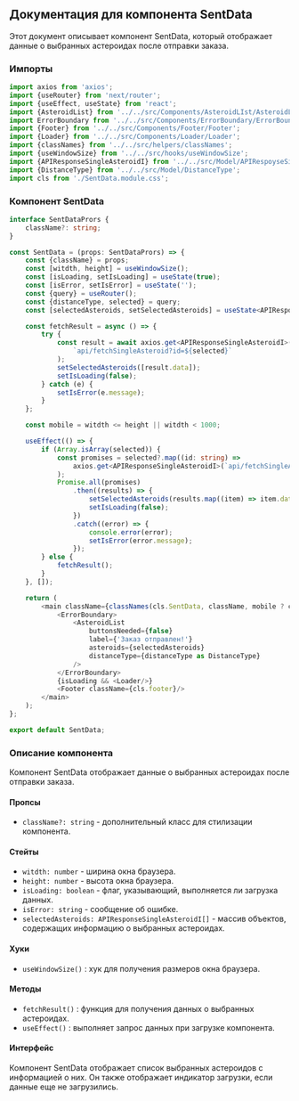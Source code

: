 ## Документация для компонента SentData

Этот документ описывает компонент SentData, который отображает данные о выбранных астероидах после отправки заказа.

### Импорты

```typescript jsx
import axios from 'axios';
import {useRouter} from 'next/router';
import {useEffect, useState} from 'react';
import {AsteroidList} from '../../src/Components/AsteroidLIst/AsteroidList';
import ErrorBoundary from '../../src/Components/ErrorBoundary/ErrorBoundary';
import {Footer} from '../../src/Components/Footer/Footer';
import {Loader} from '../../src/Components/Loader/Loader';
import {classNames} from '../../src/helpers/classNames';
import {useWindowSize} from '../../src/hooks/useWindowSize';
import {APIResponseSingleAsteroidI} from '../../src/Model/APIRespoyseSigleAsteroid';
import {DistanceType} from '../../src/Model/DistanceType';
import cls from './SentData.module.css';
```

### Компонент SentData

```typescript jsx
interface SentDataPrors {
    className?: string;
}

const SentData = (props: SentDataPrors) => {
    const {className} = props;
    const [witdth, height] = useWindowSize();
    const [isLoading, setIsLoading] = useState(true);
    const [isError, setIsError] = useState('');
    const {query} = useRouter();
    const {distanceType, selected} = query;
    const [selectedAsteroids, setSelectedAsteroids] = useState<APIResponseSingleAsteroidI[]>([]);

    const fetchResult = async () => {
        try {
            const result = await axios.get<APIResponseSingleAsteroidI>(
                `api/fetchSingleAsteroid?id=${selected}`
            );
            setSelectedAsteroids([result.data]);
            setIsLoading(false);
        } catch (e) {
            setIsError(e.message);
        }
    };

    const mobile = witdth <= height || witdth < 1000;

    useEffect(() => {
        if (Array.isArray(selected)) {
            const promises = selected?.map((id: string) =>
                axios.get<APIResponseSingleAsteroidI>(`api/fetchSingleAsteroid?id=${id}`)
            );
            Promise.all(promises)
                .then((results) => {
                    setSelectedAsteroids(results.map((item) => item.data));
                    setIsLoading(false);
                })
                .catch((error) => {
                    console.error(error);
                    setIsError(error.message);
                });
        } else {
            fetchResult();
        }
    }, []);

    return (
        <main className={classNames(cls.SentData, className, mobile ? cls.mobile : '')}>
            <ErrorBoundary>
                <AsteroidList
                    buttonsNeeded={false}
                    label={'Заказ отправлен!'}
                    asteroids={selectedAsteroids}
                    distanceType={distanceType as DistanceType}
                />
            </ErrorBoundary>
            {isLoading && <Loader/>}
            <Footer className={cls.footer}/>
        </main>
    );
};

export default SentData;
```

### Описание компонента

Компонент SentData отображает данные о выбранных астероидах после отправки заказа.

#### Пропсы

- `className?: string`  - дополнительный класс для стилизации компонента.

#### Стейты

- `witdth: number`  - ширина окна браузера.
- `height: number`  - высота окна браузера.
- `isLoading: boolean`  - флаг, указывающий, выполняется ли загрузка данных.
- `isError: string`  - сообщение об ошибке.
- `selectedAsteroids: APIResponseSingleAsteroidI[]`  - массив объектов, содержащих информацию о выбранных астероидах.

#### Хуки

- `useWindowSize()` : хук для получения размеров окна браузера.

#### Методы

- `fetchResult()` : функция для получения данных о выбранных астероидах.
- `useEffect()` : выполняет запрос данных при загрузке компонента.

#### Интерфейс

Компонент SentData отображает список выбранных астероидов с информацией о них. Он также отображает индикатор загрузки,
если данные еще не загрузились. 
